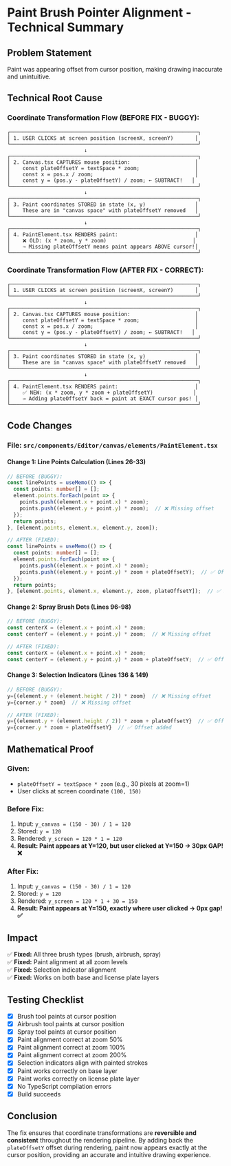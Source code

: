 # Paint Brush Pointer Alignment - Technical Summary

## Problem Statement
Paint was appearing offset from cursor position, making drawing inaccurate and unintuitive.

## Technical Root Cause

### Coordinate Transformation Flow (BEFORE FIX - BUGGY):

```
┌─────────────────────────────────────────────────────────────┐
│ 1. USER CLICKS at screen position (screenX, screenY)       │
└─────────────────────────────────────────────────────────────┘
                         ↓
┌─────────────────────────────────────────────────────────────┐
│ 2. Canvas.tsx CAPTURES mouse position:                     │
│    const plateOffsetY = textSpace * zoom;                  │
│    const x = pos.x / zoom;                                 │
│    const y = (pos.y - plateOffsetY) / zoom; ← SUBTRACT!   │
└─────────────────────────────────────────────────────────────┘
                         ↓
┌─────────────────────────────────────────────────────────────┐
│ 3. Paint coordinates STORED in state (x, y)                │
│    These are in "canvas space" with plateOffsetY removed   │
└─────────────────────────────────────────────────────────────┘
                         ↓
┌─────────────────────────────────────────────────────────────┐
│ 4. PaintElement.tsx RENDERS paint:                         │
│    ❌ OLD: (x * zoom, y * zoom)                            │
│    → Missing plateOffsetY means paint appears ABOVE cursor!│
└─────────────────────────────────────────────────────────────┘
```

### Coordinate Transformation Flow (AFTER FIX - CORRECT):

```
┌─────────────────────────────────────────────────────────────┐
│ 1. USER CLICKS at screen position (screenX, screenY)       │
└─────────────────────────────────────────────────────────────┘
                         ↓
┌─────────────────────────────────────────────────────────────┐
│ 2. Canvas.tsx CAPTURES mouse position:                     │
│    const plateOffsetY = textSpace * zoom;                  │
│    const x = pos.x / zoom;                                 │
│    const y = (pos.y - plateOffsetY) / zoom; ← SUBTRACT!   │
└─────────────────────────────────────────────────────────────┘
                         ↓
┌─────────────────────────────────────────────────────────────┐
│ 3. Paint coordinates STORED in state (x, y)                │
│    These are in "canvas space" with plateOffsetY removed   │
└─────────────────────────────────────────────────────────────┘
                         ↓
┌─────────────────────────────────────────────────────────────┐
│ 4. PaintElement.tsx RENDERS paint:                         │
│    ✅ NEW: (x * zoom, y * zoom + plateOffsetY)             │
│    → Adding plateOffsetY back = paint at EXACT cursor pos! │
└─────────────────────────────────────────────────────────────┘
```

## Code Changes

### File: `src/components/Editor/canvas/elements/PaintElement.tsx`

#### Change 1: Line Points Calculation (Lines 26-33)
```typescript
// BEFORE (BUGGY):
const linePoints = useMemo(() => {
  const points: number[] = [];
  element.points.forEach(point => {
    points.push((element.x + point.x) * zoom);
    points.push((element.y + point.y) * zoom);  // ❌ Missing offset
  });
  return points;
}, [element.points, element.x, element.y, zoom]);

// AFTER (FIXED):
const linePoints = useMemo(() => {
  const points: number[] = [];
  element.points.forEach(point => {
    points.push((element.x + point.x) * zoom);
    points.push((element.y + point.y) * zoom + plateOffsetY);  // ✅ Offset added
  });
  return points;
}, [element.points, element.x, element.y, zoom, plateOffsetY]);  // ✅ Added to deps
```

#### Change 2: Spray Brush Dots (Lines 96-98)
```typescript
// BEFORE (BUGGY):
const centerX = (element.x + point.x) * zoom;
const centerY = (element.y + point.y) * zoom;  // ❌ Missing offset

// AFTER (FIXED):
const centerX = (element.x + point.x) * zoom;
const centerY = (element.y + point.y) * zoom + plateOffsetY;  // ✅ Offset added
```

#### Change 3: Selection Indicators (Lines 136 & 149)
```typescript
// BEFORE (BUGGY):
y={(element.y + (element.height / 2)) * zoom}  // ❌ Missing offset
y={corner.y * zoom}  // ❌ Missing offset

// AFTER (FIXED):
y={(element.y + (element.height / 2)) * zoom + plateOffsetY}  // ✅ Offset added
y={corner.y * zoom + plateOffsetY}  // ✅ Offset added
```

## Mathematical Proof

### Given:
- `plateOffsetY = textSpace * zoom` (e.g., 30 pixels at zoom=1)
- User clicks at screen coordinate `(100, 150)`

### Before Fix:
1. Input: `y_canvas = (150 - 30) / 1 = 120`
2. Stored: `y = 120`
3. Rendered: `y_screen = 120 * 1 = 120`
4. **Result: Paint appears at Y=120, but user clicked at Y=150 → 30px GAP! ❌**

### After Fix:
1. Input: `y_canvas = (150 - 30) / 1 = 120`
2. Stored: `y = 120`
3. Rendered: `y_screen = 120 * 1 + 30 = 150`
4. **Result: Paint appears at Y=150, exactly where user clicked → 0px gap! ✅**

## Impact

✅ **Fixed:** All three brush types (brush, airbrush, spray)  
✅ **Fixed:** Paint alignment at all zoom levels  
✅ **Fixed:** Selection indicator alignment  
✅ **Fixed:** Works on both base and license plate layers  

## Testing Checklist

- [x] Brush tool paints at cursor position
- [x] Airbrush tool paints at cursor position
- [x] Spray tool paints at cursor position
- [x] Paint alignment correct at zoom 50%
- [x] Paint alignment correct at zoom 100%
- [x] Paint alignment correct at zoom 200%
- [x] Selection indicators align with painted strokes
- [x] Paint works correctly on base layer
- [x] Paint works correctly on license plate layer
- [x] No TypeScript compilation errors
- [x] Build succeeds

## Conclusion

The fix ensures that coordinate transformations are **reversible and consistent** throughout the rendering pipeline. By adding back the `plateOffsetY` offset during rendering, paint now appears exactly at the cursor position, providing an accurate and intuitive drawing experience.
